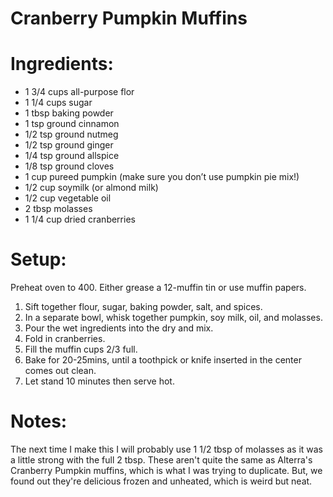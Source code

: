 Cranberry Pumpkin Muffins
=========================

Ingredients:
============
* 1 3/4 cups all-purpose flor
* 1 1/4 cups sugar
* 1 tbsp baking powder
* 1 tsp ground cinnamon
* 1/2 tsp ground nutmeg
* 1/2 tsp ground ginger
* 1/4 tsp ground allspice
* 1/8 tsp ground cloves
* 1 cup pureed pumpkin (make sure you don’t use pumpkin pie mix!)
* 1/2 cup soymilk (or almond milk)
* 1/2 cup vegetable oil
* 2 tbsp molasses
* 1 1/4 cup dried cranberries

Setup:
======
Preheat oven to 400. 
Either grease a 12-muffin tin or use muffin papers.

1. Sift together flour, sugar, baking powder, salt, and spices.
2. In a separate bowl, whisk together pumpkin, soy milk, oil, and molasses.
3. Pour the wet ingredients into the dry and mix.
4. Fold in cranberries.
5. Fill the muffin cups 2/3 full. 
6. Bake for 20-25mins, until a toothpick or knife inserted in the center comes out clean.
7. Let stand 10 minutes then serve hot.

Notes:
======

The next time I make this I will probably use 1 1/2 tbsp of molasses as it was a little strong with the full 2 tbsp.
These aren't quite the same as Alterra's Cranberry Pumpkin muffins, which is what I was trying to duplicate.
But, we found out they're delicious frozen and unheated, which is weird but neat.
